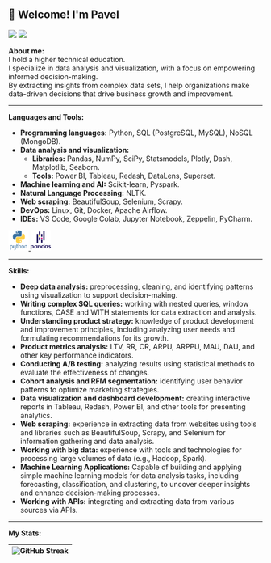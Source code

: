<img src="https://komarev.com/ghpvc/?username=PAGriAnalytics&style=flat-square&color=blue" alt=""/>

## 👋 Welcome! I'm Pavel

[![](https://camo.githubusercontent.com/5292cf9fbe50b47fc032ce7145fd4835f20f5bd777dc193e19486f901b5d83e1/68747470733a2f2f696d672e736869656c64732e696f2f62616467652f2d54656c656772616d2d626c75653f7374796c653d666c6174266c6f676f3d54656c656772616d266c6f676f436f6c6f723d7768697465)](https://t.me/PAGriAnalytics)  [![](https://camo.githubusercontent.com/3e6ec0f4aa04b78a81ed381c148f23a34e69f901a978976c3d760546e2295264/68747470733a2f2f696d672e736869656c64732e696f2f62616467652f2d476d61696c2d77686974653f7374796c653d666c6174266c6f676f3d476d61696c266c6f676f436f6c6f723d626c61636b)](mailto:pagri.analytics@gmail.com) 


**About me:**  
I hold a higher technical education.  
I specialize in data analysis and visualization, with a focus on empowering informed decision-making.     
By extracting insights from complex data sets, I help organizations make data-driven decisions that drive business growth and improvement.  

---
 
**Languages and Tools:**
- **Programming languages:** Python, SQL (PostgreSQL, MySQL), NoSQL (MongoDB).
- **Data analysis and visualization:** 
  - **Libraries:** Pandas, NumPy, SciPy, Statsmodels, Plotly, Dash, Matplotlib, Seaborn.
  - **Tools:** Power BI, Tableau, Redash, DataLens, Superset.
- **Machine learning and AI:** Scikit-learn, Pyspark.
- **Natural Language Processing:** NLTK.
- **Web scraping:** BeautifulSoup, Selenium, Scrapy.
- **DevOps:** Linux, Git, Docker, Apache Airflow.
- **IDEs:** VS Code, Google Colab, Jupyter Notebook, Zeppelin, PyCharm.
  

<div>
   <a href="https://www.python.org" rel="nofollow">
      <img src="https://github.com/devicons/devicon/blob/master/icons/python/python-original-wordmark.svg" title="Python" alt="Python" width="40" height="40" style="max-width: 100%;"/>
  </a>
  <a href="https://pandas.pydata.org" rel="nofollow">
     <img src="https://github.com/devicons/devicon/blob/master/icons/pandas/pandas-original-wordmark.svg" title="Pandas" alt="Pandas" width="40" height="40" style="max-width: 100%;"/>
  </a>
<!--   <a href="https://numpy.org">
      <img src="https://github.com/devicons/devicon/blob/master/icons/numpy/numpy-original-wordmark.svg" title="NumPy" alt="NumPy" width="40" height="40"/>
  </a>
  <a href="https://plotly.com">
      <img src="https://github.com/devicons/devicon/blob/master/icons/plotly/plotly-original.svg" title="Plotly" alt="Plotly" width="40" height="40"/>&nbsp;  
  </a>
  <a href="https://www.postgresql.org">
      <img src="https://github.com/devicons/devicon/blob/master/icons/postgresql/postgresql-original-wordmark.svg" title="PostgreSQL" alt="PostgreSQL" width="40" height="40"/>&nbsp;
  </a>
  <a href="https://www.mysql.com">
      <img src="https://github.com/devicons/devicon/blob/master/icons/mysql/mysql-original-wordmark.svg" title="MySQL" alt="MySQL" width="40" height="40"/>&nbsp;
  </a>
  <a href="https://www.mongodb.com">
      <img src="https://github.com/devicons/devicon/blob/master/icons/mongodb/mongodb-original-wordmark.svg" title="MongoDB" alt="MongoDB" width="40" height="40"/>&nbsp;
  </a>
  <a href="https://www.tableau.com">
      <img src="https://raw.githubusercontent.com/mrankitgupta/mrankitgupta/a768d6bf0a001f03327578ae12f8867e4056cbaf/tableau-software.svg" title="Tableau" alt="Tableau" width="40" height="40"/>&nbsp;
  </a>
  <a href="https://powerbi.microsoft.com">
      <img src="https://camo.githubusercontent.com/12f3ad3d8fe61b4bec6fd507a2e91af1044ec25e095c38d7cee0c08b2137b599/68747470733a2f2f75706c6f61642e77696b696d656469612e6f72672f77696b6970656469612f636f6d6d6f6e732f632f63662f4e65775f506f7765725f42495f4c6f676f2e737667" title="Power BI" alt="Power BI" width="40" height="40"/>&nbsp;
  </a>
  <a href="https://redash.io">
      <img src="https://camo.githubusercontent.com/80781acc07c382f5bc2d49950c0507dca4e72ffb8a457a397b7c4a2c9ccab460/68747470733a2f2f7777772e766563746f726c6f676f2e7a6f6e652f6c6f676f732f726564617368696f2f726564617368696f2d69636f6e2e737667" title="Redash" alt="Redash" width="40" height="40"/>&nbsp;   
  </a>
  <a href="https://code.visualstudio.com">
      <img src="https://github.com/devicons/devicon/raw/master/icons/vscode/vscode-original-wordmark.svg" title="VS Code" alt="VS Code" width="40" height="40"/>&nbsp;
  </a>
  <a href="https://jupyter.org">
      <img src="https://github.com/devicons/devicon/raw/master/icons/jupyter/jupyter-original-wordmark.svg" title="Jupyter" alt="Jupyter" width="40" height="40"/>&nbsp;
  </a>
  <a href="https://www.linux.org">
      <img src="https://github.com/devicons/devicon/raw/master/icons/linux/linux-original.svg" title="Linux" alt="Linux" width="40" height="40"/>&nbsp;
  </a>
 <a href="https://git-scm.com">
     <img src="https://github.com/devicons/devicon/blob/master/icons/git/git-original-wordmark.svg" title="Git" alt="Git" width="40" height="40"/>&nbsp;
 </a>
 <a href="https://www.docker.com">
     <img src="https://github.com/devicons/devicon/blob/master/icons/docker/docker-original-wordmark.svg" title="Docker" alt="Docker" width="40" height="40"/>&nbsp;
 </a>
 <a href="https://airflow.apache.org">
     <img src="https://github.com/devicons/devicon/blob/master/icons/apacheairflow/apacheairflow-original-wordmark.svg" title="Airflow" alt="Airflow" width="40" height="40"/>&nbsp;
 </a> -->

  </div>

---
 
**Skills:**

- **Deep data analysis:**  preprocessing, cleaning, and identifying patterns using visualization to support decision-making.
- **Writing complex SQL queries:**  working with nested queries, window functions, CASE and WITH statements for data extraction and analysis.
- **Understanding product strategy:**  knowledge of product development and improvement principles, including analyzing user needs and formulating recommendations for its growth.
- **Product metrics analysis:**  LTV, RR, CR, ARPU, ARPPU, MAU, DAU, and other key performance indicators.
- **Conducting A/B testing:**  analyzing results using statistical methods to evaluate the effectiveness of changes.
- **Cohort analysis and RFM segmentation:**  identifying user behavior patterns to optimize marketing strategies.
- **Data visualization and dashboard development:**  creating interactive reports in Tableau, Redash, Power BI, and other tools for presenting analytics.
- **Web scraping:** experience in extracting data from websites using tools and libraries such as BeautifulSoup, Scrapy, and Selenium for information gathering and data analysis.
- **Working with big data:**  experience with tools and technologies for processing large volumes of data (e.g., Hadoop, Spark).
- **Machine Learning Applications:** Capable of building and applying simple machine learning models for data analysis tasks, including forecasting, classification, and clustering, to uncover deeper insights and enhance decision-making processes.
- **Working with APIs:**  integrating and extracting data from various sources via APIs.
  
---

**My Stats:**
 
| ![GitHub Streak](https://github-readme-streak-stats-bice-six.vercel.app//?user=PAGriAnalytics&hide_border=true) |
|:--:|
